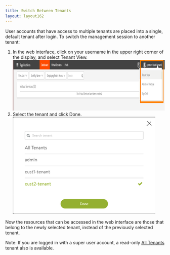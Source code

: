 ```yaml
---
title: Switch Between Tenants
layout: layout162
---
```

User accounts that have access to multiple tenants are placed into a single, default tenant after login. To switch the management session to another tenant:
<ol> 
 <li>In the web interface, click on your username in the upper right corner of the display, and select Tenant View.<br> <a href="img/tenant-switch1.png"><img src="img/tenant-switch1.png" alt="tenant-switch1" width="1060" height="160" class="alignnone size-full wp-image-10423"></a> </li> 
 <li>Select the tenant and click Done.<br> <a href="img/tenant-switch2.png"><img src="img/tenant-switch2.png" alt="tenant-switch2" width="450" height="306" class="alignnone size-full wp-image-10424"></a></li> 
</ol> 

Now the resources that can be accessed in the web interface are those that belong to the newly selected tenant, instead of the previously selected tenant.

Note: If you are logged in with a super user account, a read-only <a href="/docs/16.2/all-tenants-view">All Tenants</a> tenant also is available. 
